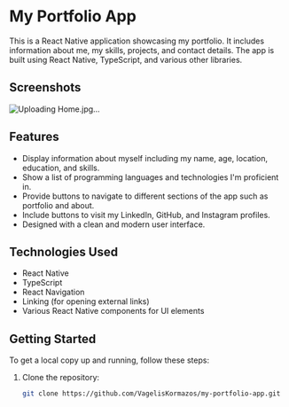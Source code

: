 # My Portfolio App

This is a React Native application showcasing my portfolio. It includes information about me, my skills, projects, and contact details. The app is built using React Native, TypeScript, and various other libraries.

## Screenshots
![Uploading Home.jpg…]()

## Features

- Display information about myself including my name, age, location, education, and skills.
- Show a list of programming languages and technologies I'm proficient in.
- Provide buttons to navigate to different sections of the app such as portfolio and about.
- Include buttons to visit my LinkedIn, GitHub, and Instagram profiles.
- Designed with a clean and modern user interface.

## Technologies Used

- React Native
- TypeScript
- React Navigation
- Linking (for opening external links)
- Various React Native components for UI elements

## Getting Started

To get a local copy up and running, follow these steps:

1. Clone the repository:

   ```bash
   git clone https://github.com/VagelisKormazos/my-portfolio-app.git
